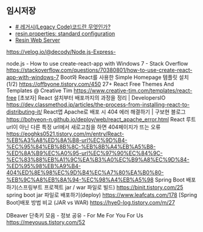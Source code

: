 


## 임시저장
- [# 레거시(Legacy Code)코드란 무엇인가?](https://yenbook.tistory.com/m/57)
- [resin.properties: standard configuration](https://www.caucho.com/resin-4.0/admin/config-resin-properties.xtp)
- [Resin Web Server](http://w.vizenmedical.com/resin-doc/install/httpd.xtp)




https://velog.io/@decody/Node.js-Express-




node.js - How to use create-react-app with Windows 7 - Stack Overflow
https://stackoverflow.com/questions/70380801/how-to-use-create-react-app-with-windows-7
Boot와 React를 사용한 Simple Homepage 템플릿 설치 (1/2)
https://offbyone.tistory.com/450
27+ React Free Themes And Templates @ Creative Tim
https://www.creative-tim.com/templates/react-free
[초보자] React 설치부터 배포까지의 과정을 정리 | DevelopersIO
https://dev.classmethod.jp/articles/the-process-from-installing-react-to-distributing-it/
React앱 Apache로 배포 시 404 에러 해결하기 | 구보현 블로그
https://bohyeon-n.github.io/deploy/web/react_apache_error.html
React 루트 url이 아닌 다른 특정 url에서 새로고침을 하면 404페이지가 뜨는 오류
https://eoghks0521.tistory.com/m/entry/React-%EB%A3%A8%ED%8A%B8-url%EC%9D%B4-%EC%95%84%EB%8B%8C-%EB%8B%A4%EB%A5%B8-%ED%8A%B9%EC%A0%95-url%EC%97%90%EC%84%9C-%EC%83%88%EB%A1%9C%EA%B3%A0%EC%B9%A8%EC%9D%84-%ED%95%98%EB%A9%B4-404%ED%8E%98%EC%9D%B4%EC%A7%80%EA%B0%80-%EB%9C%A8%EB%8A%94-%EC%98%A4%EB%A5%98
Spring Boot 배포하기(스프링부트 프로젝트 jar / war 파일로 빌드)
https://binit.tistory.com/25
spring boot jar 파일로 배포하기(deploy)
https://www.leafcats.com/178
[Spring Boot]배포 방법 비교 (JAR vs WAR)
https://hye0-log.tistory.com/m/27



DBeaver 단축키 모음 - 정보 공유 - For Me For You For Us
https://meyouus.tistory.com/52




